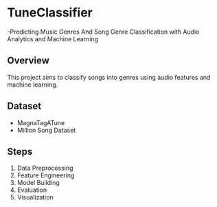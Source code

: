 # TuneClassifier
 -Predicting Music Genres And Song Genre Classification with Audio Analytics and Machine Learning
 

##  Overview

This project aims to classify songs into genres using audio features and machine learning.

## Dataset

- MagnaTagATune
- Million Song Dataset

## Steps

1. Data Preprocessing
2. Feature Engineering
3. Model Building
4. Evaluation
5. Visualization



